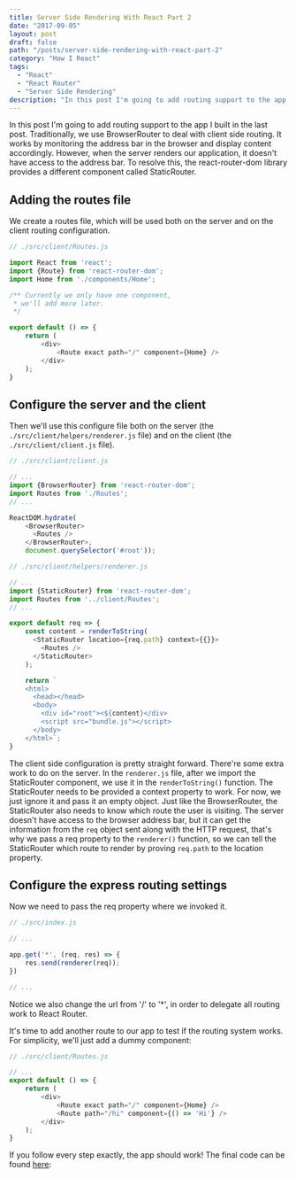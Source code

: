 ```yaml
---
title: Server Side Rendering With React Part 2
date: "2017-09-05"
layout: post
draft: false
path: "/posts/server-side-rendering-with-react-part-2"
category: "How I React"
tags:
  - "React"
  - "React Router"
  - "Server Side Rendering"
description: "In this post I'm going to add routing support to the app I built in the last post. Traditionally, we use BrowserRouter to deal with client side routing. It works by monitoring the address bar in the browser and display content accordingly. However, when the server renders our application, it doesn't have access to the address bar. To resolve this, the react-router-dom library provides a different component called StaticRouter."
---
```


In this post I'm going to add routing support to the app I built in the last post. Traditionally, we use BrowserRouter to deal with client side routing. It works by monitoring the address bar in the browser and display content accordingly. However, when the server renders our application, it doesn't have access to the address bar. To resolve this, the react-router-dom library provides a different component called StaticRouter.

## Adding the routes file

We create a routes file, which will be used both on the server and on the client routing configuration.

```javascript
// ./src/client/Routes.js

import React from 'react';
import {Route} from 'react-router-dom';
import Home from './components/Home';

/** Currently we only have one component,
 * we'll add more later.
 */

export default () => {
    return (
        <div>
            <Route exact path="/" component={Home} />
        </div>
    );
}
```

## Configure the server and the client

Then we'll use this configure file both on the server (the `./src/client/helpers/renderer.js` file) and on the client (the `./src/client/client.js` file).

```javascript
// ./src/client/client.js

// ...
import {BrowserRouter} from 'react-router-dom';
import Routes from './Routes';
// ...

ReactDOM.hydrate(
    <BrowserRouter>
      <Routes />
    </BrowserRouter>,
    document.querySelector('#root'));
```

```javascript
// ./src/client/helpers/renderer.js

// ...
import {StaticRouter} from 'react-router-dom';
import Routes from '../client/Routes';
// ...

export default req => {
    const content = renderToString(
      <StaticRouter location={req.path} context={{}}>
        <Routes />
      </StaticRouter>
    );

    return `
    <html>
      <head></head>
      <body>
        <div id="root"><${content}</div>
        <script src="bundle.js"></script>
      </body>
    </html>`;
}
```

The client side configuration is pretty straight forward. There're some extra work to do on the server.
In the `renderer.js` file, after we import the StaticRouter component, we use it in the `renderToString()` function. The StaticRouter needs to be provided a context property to work. For now, we just ignore it and pass it an empty object. Just like the BrowserRouter, the StaticRouter also needs to know which route the user is visiting. The server doesn't have access to the browser address bar, but it can get the information from the `req` object sent along with the HTTP request, that's why we pass a req property to the `renderer()` function, so we can tell the StaticRouter which route to render by proving `req.path` to the location property.

## Configure the express routing settings

Now we need to pass the req property where we invoked it.

```javascript
// ./src/index.js

// ...

app.get('*', (req, res) => {
    res.send(renderer(req));
})

// ...
```

Notice we also change the url from '/' to '*', in order to delegate all routing work to React Router.

It's time to add another route to our app to test if the routing system works. For simplicity, we'll just add a dummy component:

```javascript
// ./src/client/Routes.js

// ...
export default () => {
    return (
        <div>
            <Route exact path="/" component={Home} />
            <Route path="/hi" component={() => 'Hi'} />
        </div>
    );
}
```

If you follow every step exactly, the app should work! The final code can be found [here](https://github.com/leihuang69/ssr-tutorial/tree/part2):
